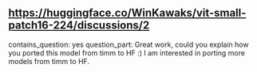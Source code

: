 ## https://huggingface.co/WinKawaks/vit-small-patch16-224/discussions/2

contains_question: yes
question_part: Great work, could you explain how you ported this model from timm to HF :) I am interested in porting more models from timm to HF.